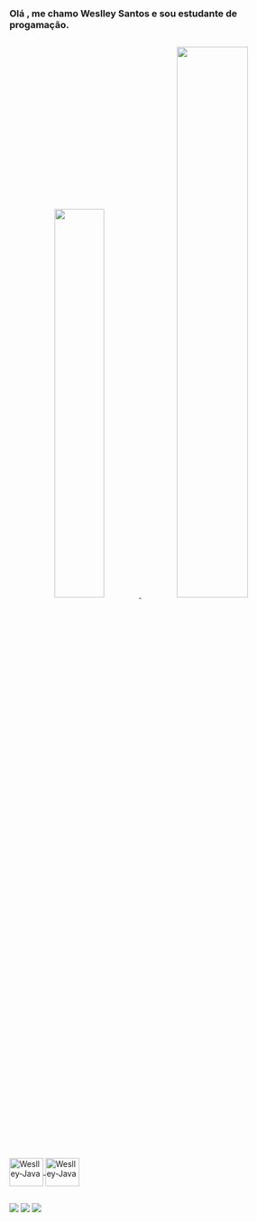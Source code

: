 ###  Olá , me chamo Weslley Santos e sou estudante de progamação.
##
<div align="center">
  <a href="https://github.com/WeslleySantosln">
  <img width="42%" src="https://github-readme-stats.vercel.app/api?username=WeslleySantosln&show_icons=true&theme=dracula&include_all_commits=true&count_private=true"/>
  <img width="50%" src="https://github-readme-stats.vercel.app/api/top-langs/?username=WeslleySantosln&layout=compact&langs_count=7&theme=dracula"/>
</div>

<div style="display: inline_block"><br>
<img align="center" alt="Weslley-Java" height="50" width="60" src="https://cdn.jsdelivr.net/gh/devicons/devicon/icons/thealgorithms/thealgorithms-original-wordmark.svg"/>
<img align="center" alt="Weslley-Java" height="50" width="60" src="https://cdn.jsdelivr.net/gh/devicons/devicon/icons/java/java-original-wordmark.svg" ">
</div>

##

<div> 
  <a href="https://www.youtube.com/channel/UCYiIPbfM29WsvfeAsNlnE_A" target="_blank"><img src="https://img.shields.io/badge/YouTube-FF0000?style=for-the-badge&logo=youtube&logoColor=white"></a>
  <a href="https://www.instagram.com/weslleysantosln" target="_blank"><img src="https://img.shields.io/badge/-Instagram-%23E4405F?style=for-the-badge&logo=instagram&logoColor=white" target="_blank"></a>
<a href="https://www.linkedin.com/in/weslley-santos-08aaa2239/" target="_blank"><img src="https://img.shields.io/badge/-LinkedIn-%230077B5?style=for-the-badge&logo=linkedin&logoColor=white" target="_blank"></a>  
</div>
